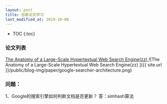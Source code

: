 ```yaml
---
layout: post
title: 谷歌论文学习
last_modified_at: 2019-10-08
---
```


* TOC
{:toc}

### 论文列表
[The Anatomy of a Large-Scale Hypertextual Web Search Engine(zz)  ](http://duanple.blog.163.com/blog/static/709717672011423105543296/)
![The Anatomy of a Large-Scale Hypertextual Web Search Engine(zz)  ]({{ site.url }}/public/blog-img/paper/google-searcher-architecture.png)






### 问题：
1、Google的搜索引擎如何判断文档是否更新？
答：simhash算法

